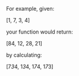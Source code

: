 For example, given:

  [1, 7, 3, 4]

your function would return:

  [84, 12, 28, 21]

by calculating:

  [7*3*4, 1*3*4, 1*7*4, 1*7*3]

